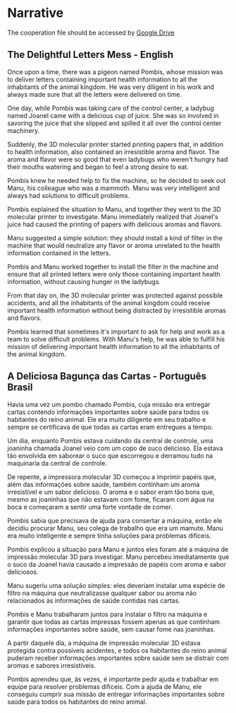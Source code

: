 
# Narrative

The cooperation file should be accessed by [Google Drive](https://drive.google.com/drive/folders/1_ciizvJqEJ0hba19zLmNOKNXgeyXCySt?usp=share_link)

## The Delightful Letters Mess - English

Once upon a time, there was a pigeon named Pombis, whose mission was to deliver letters containing important health information to all the inhabitants of the animal kingdom. He was very diligent in his work and always made sure that all the letters were delivered on time.

One day, while Pombis was taking care of the control center, a ladybug named Joanel came with a delicious cup of juice. She was so involved in savoring the juice that she slipped and spilled it all over the control center machinery.

Suddenly, the 3D molecular printer started printing papers that, in addition to health information, also contained an irresistible aroma and flavor. The aroma and flavor were so good that even ladybugs who weren't hungry had their mouths watering and began to feel a strong desire to eat.

Pombis knew he needed help to fix the machine, so he decided to seek out Manu, his colleague who was a mammoth. Manu was very intelligent and always had solutions to difficult problems.

Pombis explained the situation to Manu, and together they went to the 3D molecular printer to investigate. Manu immediately realized that Joanel's juice had caused the printing of papers with delicious aromas and flavors.

Manu suggested a simple solution: they should install a kind of filter in the machine that would neutralize any flavor or aroma unrelated to the health information contained in the letters.

Pombis and Manu worked together to install the filter in the machine and ensure that all printed letters were only those containing important health information, without causing hunger in the ladybugs.

From that day on, the 3D molecular printer was protected against possible accidents, and all the inhabitants of the animal kingdom could receive important health information without being distracted by irresistible aromas and flavors.

Pombis learned that sometimes it's important to ask for help and work as a team to solve difficult problems. With Manu's help, he was able to fulfill his mission of delivering important health information to all the inhabitants of the animal kingdom.

## A Deliciosa Bagunça das Cartas - Português Brasil

Havia uma vez um pombo chamado Pombis, cuja missão era entregar cartas contendo informações importantes sobre saúde para todos os habitantes do reino animal. Ele era muito diligente em seu trabalho e sempre se certificava de que todas as cartas eram entregues a tempo.

Um dia, enquanto Pombis estava cuidando da central de controle, uma joaninha chamada Joanel veio com um copo de suco delicioso. Ela estava tão envolvida em saborear o suco que escorregou e derramou tudo na maquinaria da central de controle.

De repente, a impressora molecular 3D começou a imprimir papéis que, além das informações sobre saúde, também continham um aroma irresistível e um sabor delicioso. O aroma e o sabor eram tão bons que, mesmo as joaninhas que não estavam com fome, ficaram com água na boca e começaram a sentir uma forte vontade de comer.

Pombis sabia que precisava de ajuda para consertar a máquina, então ele decidiu procurar Manu, seu colega de trabalho que era um mamute. Manu era muito inteligente e sempre tinha soluções para problemas difíceis.

Pombis explicou a situação para Manu e juntos eles foram até a máquina de impressão molecular 3D para investigar. Manu percebeu imediatamente que o suco da Joanel havia causado a impressão de papéis com aroma e sabor deliciosos.

Manu sugeriu uma solução simples: eles deveriam instalar uma espécie de filtro na máquina que neutralizasse qualquer sabor ou aroma não relacionados às informações de saúde contidas nas cartas.

Pombis e Manu trabalharam juntos para instalar o filtro na máquina e garantir que todas as cartas impressas fossem apenas as que continham informações importantes sobre saúde, sem causar fome nas joaninhas.

A partir daquele dia, a máquina de impressão molecular 3D estava protegida contra possíveis acidentes, e todos os habitantes do reino animal puderam receber informações importantes sobre saúde sem se distrair com aromas e sabores irresistíveis.

Pombis aprendeu que, às vezes, é importante pedir ajuda e trabalhar em equipe para resolver problemas difíceis. Com a ajuda de Manu, ele conseguiu cumprir sua missão de entregar informações importantes sobre saúde para todos os habitantes do reino animal.